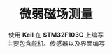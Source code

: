 <h1 align="center">
  微弱磁场测量 
</H1>

<p align="center">
  使用 <b>Keil</b> 在 <b>STM32F103C</b> 上编写<br>
  主要包含舵机、传感器以及界面编写
</p>

